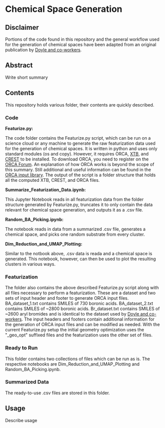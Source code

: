 # Chemical Space Generation

## Disclaimer

Portions of the code found in this repository and the general workflow used for the generation of chemical spaces have been adapted from an original publication by [Doyle and co-workers](https://doi.org/10.1021/jacs.1c12203).

## Abstract

Write short summary

## Contents

This repository holds various folder, their contents are quickly described.

### Code

**Featurize.py:**

The code folder contains the Featurize.py script, which can be run on a science cloud or any machine to generate the raw featurization data used for the generation of chemical spaces. It is written in python and uses only standard modules (os and copy). However, it requires ORCA, [XTB](https://xtb-docs.readthedocs.io/en/latest/setup.html), and [CREST](https://xtb-docs.readthedocs.io/en/latest/crest.html) to be installed. To download ORCA, you need to register on the [ORCA Forum](https://orcaforum.kofo.mpg.de/app.php/portal). An explanation of how ORCA works is beyond the scope of this summary. Still additional and useful information can be found in the [ORCA input library](https://sites.google.com/site/orcainputlibrary/home?pli=1). The output of the script is a folder structure that holds all the computed XTB, CREST, and ORCA files.

**Summarize_Featurization_Data.ipynb:**

This Jupyter Notebook reads in all featurization data from the folder structure generated by Featurize.py, truncates it to only contain the data relevant for chemical space generation, and outputs it as a .csv file. 

**Random_BA_Picking.ipynb:**

The notebook reads in data from a summarized .csv file, generates a chemical space, and picks one random substrate from every cluster.

**Dim_Reduction_and_UMAP_Plotting:**

Similar to the notbook above, .csv data is reada and a chemical space is generated. This notebook, however, can then be used to plot the resulting clusters in various ways.

### Featurization

The folder also contains the above described Featurize.py script along with all files necessary to perform a featurization. These are a dataset and two sets of input header and footer to generate ORCA input files. BA_dataset_1.txt contains SMILES of 730 boronic acids. BA_dataset_2.txt contains SMILES of ~2800 boronic acids. Br_dataset.txt contains SMILES of ~2600 aryl bromides and is identical to the dataset used by [Doyle and co-workers](https://doi.org/10.1021/jacs.1c12203). The input headers and footers contain additional information for the generation of ORCA input files and can be modified as needed. With the current Featurize.py setup the initial geometry optimization uses the "_geo_opt" suffixed files and the featurization uses the other set of files.

### Ready to Run

This folder contains two collections of files which can be run as is. The respective notebooks are Dim_Reduction_and_UMAP_Plotting and Random_BA_Picking.ipynb.

### Summarized Data

The ready-to-use .csv files are stored in this folder.

## Usage

Describe usage
